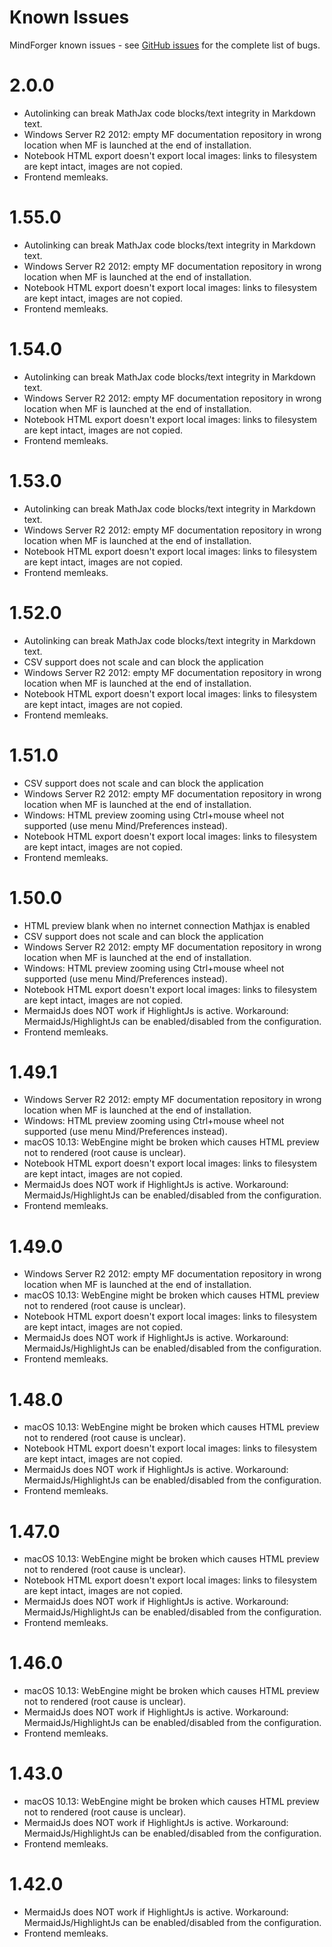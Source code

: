 # Known Issues

MindForger known issues - see [GitHub issues](https://github.com/dvorka/mindforger/issues?q=is%3Aopen+is%3Aissue+label%3A%22bug+%3Alady_beetle%3A%22)
for the complete list of bugs.

# 2.0.0

* Autolinking can break MathJax code blocks/text integrity in Markdown text.
* Windows Server R2 2012: empty MF documentation repository in wrong location when MF is launched
  at the end of installation.
* Notebook HTML export doesn't export local images: links to filesystem are kept intact, images
  are not copied.
* Frontend memleaks.

# 1.55.0

* Autolinking can break MathJax code blocks/text integrity in Markdown text.
* Windows Server R2 2012: empty MF documentation repository in wrong location when MF is launched
  at the end of installation.
* Notebook HTML export doesn't export local images: links to filesystem are kept intact, images
  are not copied.
* Frontend memleaks.

# 1.54.0

* Autolinking can break MathJax code blocks/text integrity in Markdown text.
* Windows Server R2 2012: empty MF documentation repository in wrong location when MF is launched
  at the end of installation.
* Notebook HTML export doesn't export local images: links to filesystem are kept intact, images
  are not copied.
* Frontend memleaks.

# 1.53.0

* Autolinking can break MathJax code blocks/text integrity in Markdown text.
* Windows Server R2 2012: empty MF documentation repository in wrong location when MF is launched
  at the end of installation.
* Notebook HTML export doesn't export local images: links to filesystem are kept intact, images
  are not copied.
* Frontend memleaks.

# 1.52.0

* Autolinking can break MathJax code blocks/text integrity in Markdown text.
* CSV support does not scale and can block the application
* Windows Server R2 2012: empty MF documentation repository in wrong location when MF is launched
  at the end of installation.
* Notebook HTML export doesn't export local images: links to filesystem are kept intact, images
  are not copied.
* Frontend memleaks.

# 1.51.0

* CSV support does not scale and can block the application
* Windows Server R2 2012: empty MF documentation repository in wrong location when MF is launched
  at the end of installation.
* Windows: HTML preview zooming using Ctrl+mouse wheel not supported (use menu Mind/Preferences instead).
* Notebook HTML export doesn't export local images: links to filesystem are kept intact, images
  are not copied.
* Frontend memleaks.

# 1.50.0

* HTML preview blank when no internet connection Mathjax is enabled
* CSV support does not scale and can block the application
* Windows Server R2 2012: empty MF documentation repository in wrong location when MF is launched
  at the end of installation.
* Windows: HTML preview zooming using Ctrl+mouse wheel not supported (use menu Mind/Preferences instead).
* Notebook HTML export doesn't export local images: links to filesystem are kept intact, images
  are not copied.
* MermaidJs does NOT work if HighlightJs is active. Workaround: MermaidJs/HighlightJs can be
  enabled/disabled from the configuration.
* Frontend memleaks.

# 1.49.1

* Windows Server R2 2012: empty MF documentation repository in wrong location when MF is launched
  at the end of installation.
* Windows: HTML preview zooming using Ctrl+mouse wheel not supported (use menu Mind/Preferences instead).
* macOS 10.13: WebEngine might be broken which causes HTML preview not to rendered (root cause
  is unclear).
* Notebook HTML export doesn't export local images: links to filesystem are kept intact, images
  are not copied.
* MermaidJs does NOT work if HighlightJs is active. Workaround: MermaidJs/HighlightJs can be
  enabled/disabled from the configuration.
* Frontend memleaks.

# 1.49.0

* Windows Server R2 2012: empty MF documentation repository in wrong location when MF is launched
  at the end of installation.
* macOS 10.13: WebEngine might be broken which causes HTML preview not to rendered (root cause
  is unclear).
* Notebook HTML export doesn't export local images: links to filesystem are kept intact, images
  are not copied.
* MermaidJs does NOT work if HighlightJs is active. Workaround: MermaidJs/HighlightJs can be
  enabled/disabled from the configuration.
* Frontend memleaks.

# 1.48.0

* macOS 10.13: WebEngine might be broken which causes HTML preview not to rendered (root cause
  is unclear).
* Notebook HTML export doesn't export local images: links to filesystem are kept intact, images
  are not copied.
* MermaidJs does NOT work if HighlightJs is active. Workaround: MermaidJs/HighlightJs can be
  enabled/disabled from the configuration.
* Frontend memleaks.

# 1.47.0

* macOS 10.13: WebEngine might be broken which causes HTML preview not to rendered (root cause is unclear).
* Notebook HTML export doesn't export local images: links to filesystem are kept intact,
  images are not copied.
* MermaidJs does NOT work if HighlightJs is active. Workaround: MermaidJs/HighlightJs
  can be enabled/disabled from the configuration.
* Frontend memleaks.

# 1.46.0

* macOS 10.13: WebEngine might be broken which causes HTML preview not to rendered (root cause is unclear).
* MermaidJs does NOT work if HighlightJs is active. Workaround: MermaidJs/HighlightJs
  can be enabled/disabled from the configuration.
* Frontend memleaks.

# 1.43.0

* macOS 10.13: WebEngine might be broken which causes HTML preview not to rendered (root cause is unclear).
* MermaidJs does NOT work if HighlightJs is active. Workaround: MermaidJs/HighlightJs
  can be enabled/disabled from the configuration.
* Frontend memleaks.

# 1.42.0

* MermaidJs does NOT work if HighlightJs is active. Workaround: MermaidJs/HighlightJs
  can be enabled/disabled from the configuration.
* Frontend memleaks.
